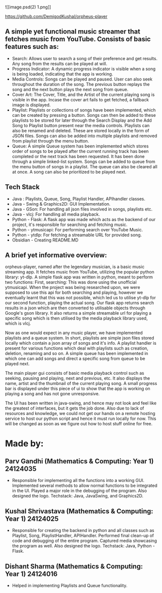 

![[image.psd(2) 1.png]]

https://github.com/DemigodKushal/orpheus-player
## A simple yet functional music streamer that fetches music from YouTube. Consists of basic features such as:
* Search: Allows user to search a song of their preference and get results. Any song from the results can be played at will.
* Progress Indicator: A dynamic progress indicator is visible when a song is being loaded, indicating that the app is working.
* Media Controls: Songs can be played and paused. User can also seek throughout the duration  of the song. The previous button replays the song and the next button plays the next song from queue. 
* Cover Art: The Cover, Title, and the Artist of the current playing song is visible in the app.  Incase the cover art fails to get fetched, a fallback image is displayed.
* Playlist: Playlists or collections of songs have been implemented, which can be created by pressing a button. Songs can then be added to these playlists to be stored for later through the Search Display and the Add Song to Playlist button present near the media controls. Playlists can also be renamed and deleted. These are stored locally in the form of JSON files. Songs can also be added into multiple playlists and removed from playlist through the menu button.
* Queue: A simple Queue system has been implemented which stores order of songs to be played after the current running track has been completed or the next track has been requested. It has been done through a simple linked-list system. Songs can be added to queue from the menu button of songs in a playlist. The queue can also be cleared all at once.  A song can also be prioritized to be played next.

## Tech Stack
* Java : Playlists, Queue, Song, Playlist Handler, APIhandler classes.
* Java - Swing & Graphics2D: GUI Implementation.
* Java - GSon: For handling all json files involved in songs, playlists etc.
* Java - vlcj: For handling all media playback.
* Python - Flask: A flask app was made which acts as the backend of our project, it's responsible for searching and fetching music.
* Python - ytmusicapi: For performing search over YouTube Music.
* Python - ytdlp: For fetching a streamable URL for provided song.
* Obsidian - Creating README.MD
## A brief yet informative overview:
orpheus-player, named after the legendary musician, is a basic music streaming app. It fetches music from YouTube, utilizing the popular python library: yt-dlp. A simple flask app was written in python, meant to perform two functions: First, searching: This was done using the unofficial ytmusicapi. When the project was being researched upon, we were supposed to use this api for both searching and playing, however we eventually learnt that this was not possible, which led us to utilise yt-dlp for our second function, playing the actual song. Our flask app returns search results in a json which are then converted to utilisable objects through Google's gson library. It also returns a simple streamable url for playing a specific song which is then utilised by the media playback library used, which is vlcj.

Now as one would expect in any music player, we have implemented playlists and a queue system. In short, playlists are simple json files stored locally which contain a json array of songs and it's info. A playlist handler is present for various functions which deal with playlists such as creation, deletion, renaming and so on. A simple queue has been implemented in which one can add songs and direct a specific song from queue to be played next. 

The main player gui consists of  basic media playback control such as seeking, pausing and playing,  next and previous, etc. It also displays the name, artist and the thumbnail of the current playing song. A small progress bar is displayed under this piece of ui to show that the app is working  on playing a song and has not gone unresponsive.

The UI has been written in java-swing, and hence may not look and feel like the greatest of interfaces, but it gets the job done. Also due to lack of resources and knowledge, we could not get our hands on a remote hosting service to host our python script and hence it must run locally for now. This will be changed as soon as we figure out how to host stuff online for free.

# Made by:
## Parv Gandhi (Mathematics & Computing: Year 1) 24124035

* Responsible for implementing all the functions into a working GUI. Implemented several methods to allow normal functions to be integrated in the UI. Played a major role in the debugging of the program. Also designed the logo. Techstack: Java, JavaSwing, and Graphics2D. 
## Kushal Shrivastava (Mathematics & Computing: Year 1) 24124025

* Responsible for creating the backend in python and all classes such as Playlist, Song, PlaylistHandler, APIHandler. Performed final clean-up of code and debugging of the entire program. Captured media showcasing the program as well. Also designed the logo. Techstack: Java, Python - Flask. 
## Dishant Sharma (Mathematics & Computing: Year 1) 24124016

* Helped in implementing Playlists and Queue functionality.



